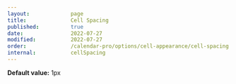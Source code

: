 ```yaml
---
layout:             page
title:              Cell Spacing
published:          true
date:               2022-07-27
modified:           2022-07-27
order:              /calendar-pro/options/cell-appearance/cell-spacing
internal:           cellSpacing
---
```

**Default value:** 1px

